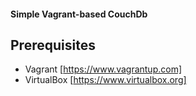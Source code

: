 #### Simple Vagrant-based CouchDb

## Prerequisites
 - Vagrant [https://www.vagrantup.com]
 - VirtualBox [https://www.virtualbox.org]
